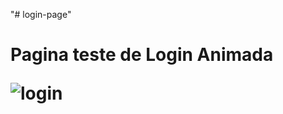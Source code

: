 "# login-page" 

<h1> Pagina teste de Login Animada <h1\>
  
  <br>

![login](https://user-images.githubusercontent.com/130285446/234918248-c90f3a08-1c27-4e5b-86cb-f6789d815de9.png)
